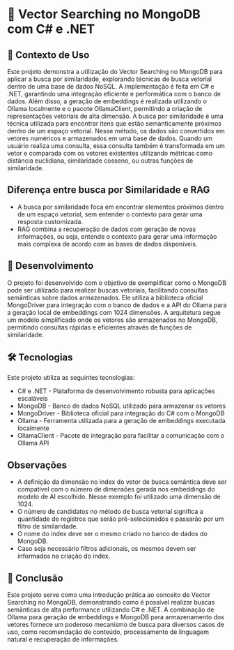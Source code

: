 # 🔎 Vector Searching no MongoDB com C# e .NET

## 📌 Contexto de Uso
Este projeto demonstra a utilização do Vector Searching no MongoDB para aplicar a busca por similaridade, explorando técnicas de busca vetorial dentro de uma base de dados NoSQL. A implementação é feita em C# e .NET, garantindo uma integração eficiente e performática com o banco de dados. Além disso, a geração de embeddings é realizada utilizando o Ollama localmente e o pacote OllamaClient, permitindo a criação de representações vetoriais de alta dimensão.
A busca por similaridade é uma técnica utilizada para encontrar itens que estão semanticamente próximos dentro de um espaço vetorial. Nesse método, os dados são convertidos em vetores numéricos e armazenados em uma base de dados. Quando um usuário realiza uma consulta, essa consulta também é transformada em um vetor e comparada com os vetores existentes utilizando métricas como distância euclidiana, similaridade cosseno, ou outras funções de similaridade.

## Diferença entre busca por Similaridade e RAG
- A busca por similaridade foca em encontrar elementos próximos dentro de um espaço vetorial, sem entender o contexto para gerar uma resposta customizada. 
- RAG combina a recuperação de dados com geração de novas informações, ou seja, entende o contexto para gerar uma informação mais complexa de acordo com as bases de dados disponíveis.

## 🚀 Desenvolvimento
O projeto foi desenvolvido com o objetivo de exemplificar como o MongoDB pode ser utilizado para realizar buscas vetoriais, facilitando consultas semânticas sobre dados armazenados. Ele utiliza a biblioteca oficial MongoDriver para integração com o banco de dados e a API do Ollama para a geração local de embeddings com 1024 dimensões.
A arquitetura segue um modelo simplificado onde os vetores são armazenados no MongoDB, permitindo consultas rápidas e eficientes através de funções de similaridade.

## 🛠 Tecnologias
Este projeto utiliza as seguintes tecnologias:
- C# e .NET - Plataforma de desenvolvimento robusta para aplicações escaláveis
- MongoDB - Banco de dados NoSQL utilizado para armazenar os vetores
- MongoDriver - Biblioteca oficial para integração do C# com o MongoDB
- Ollama - Ferramenta utilizada para a geração de embeddings executada localmente
- OllamaClient - Pacote de integração para facilitar a comunicação com o Ollama API

## Observações
- A definição da dimensão no index do vetor de busca semântica deve ser compatível com o número de dimensões gerada nos embeddings do modelo de AI escolhido. Nesse exemplo foi utilizado uma dimensão de 1024.
- O número de candidatos no método de busca vetorial significa a quantidade de registros que serão pré-selecionados e passarão por um filtro de similaridade.
- O nome do index deve ser o mesmo criado no banco de dados do MongoDB.
- Caso seja necessário filtros adicionais, os mesmos devem ser informados na criação do index.

## 🏁 Conclusão
Este projeto serve como uma introdução prática ao conceito de Vector Searching no MongoDB, demonstrando como é possível realizar buscas semânticas de alta performance utilizando C# e .NET. A combinação de Ollama para geração de embeddings e MongoDB para armazenamento dos vetores fornece um poderoso mecanismo de busca para diversos casos de uso, como recomendação de conteúdo, processamento de linguagem natural e recuperação de informações.
